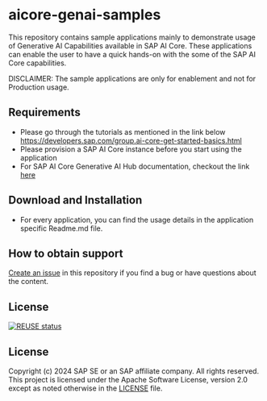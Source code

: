 # aicore-genai-samples
This repository contains sample applications mainly to demonstrate usage of Generative AI Capabilities available in SAP AI Core. These applications can enable the user to have a quick hands-on with the some of the SAP AI Core capabilities.

DISCLAIMER: The sample applications are only for enablement and not for Production usage.

## Requirements
* Please go through the tutorials as mentioned in the link below https://developers.sap.com/group.ai-core-get-started-basics.html
* Please provision a SAP AI Core instance before you start using the application
* For SAP AI Core Generative AI Hub documentation, checkout the link [here](https://help.sap.com/docs/sap-ai-core/sap-ai-core-service-guide/generative-ai-hub-in-sap-ai-core-7db524ee75e74bf8b50c167951fe34a5?locale=en-US)

## Download and Installation
* For every application, you can find the usage details in the application specific Readme.md file.

## How to obtain support
[Create an issue](https://github.com/SAP-samples/aicore-genai-samples/issues) in this repository if you find a bug or have questions about the content.

## License

[![REUSE status](https://api.reuse.software/info/github.com/SAP-samples/aicore-genai-samples)](https://api.reuse.software/info/github.com/SAP-samples/aicore-genai-samples)

## License
Copyright (c) 2024 SAP SE or an SAP affiliate company. All rights reserved. This project is licensed under the Apache Software License, version 2.0 except as noted otherwise in the [LICENSE](LICENSE) file.
